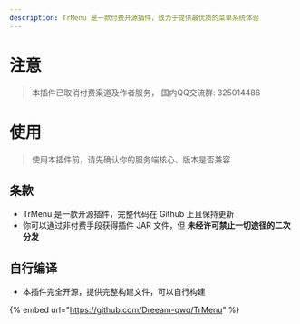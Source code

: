```yaml
---
description: TrMenu 是一款付费开源插件，致力于提供最优质的菜单系统体验
---
```


# 注意

> 本插件已取消付费渠道及作者服务， 国内QQ交流群: 325014486

# 使用

> 使用本插件前，请先确认你的服务端核心、版本是否兼容

## 条款

* TrMenu 是一款开源插件，完整代码在 Github 上且保持更新
* 你可以通过非付费手段获得插件 JAR 文件，但 **未经许可禁止一切途径的二次分发**


## 自行编译 <a id="zi-hang-bian-yi"></a>

* 本插件完全开源，提供完整构建文件，可以自行构建

{% embed url="https://github.com/Dreeam-qwq/TrMenu" %}

